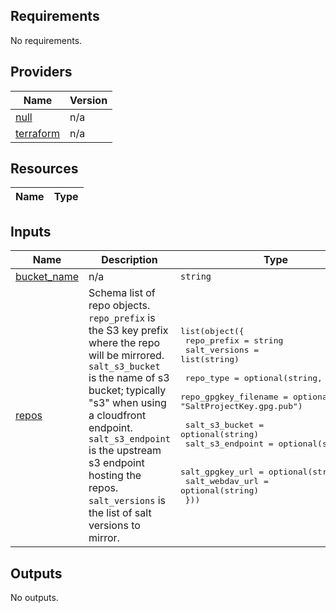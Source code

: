 <!-- BEGIN TFDOCS -->
## Requirements

No requirements.

## Providers

| Name | Version |
|------|---------|
| <a name="provider_null"></a> [null](#provider\_null) | n/a |
| <a name="provider_terraform"></a> [terraform](#provider\_terraform) | n/a |

## Resources

| Name | Type |
|------|------|

## Inputs

| Name | Description | Type | Default | Required |
|------|-------------|------|---------|:--------:|
| <a name="input_bucket_name"></a> [bucket\_name](#input\_bucket\_name) | n/a | `string` | n/a | yes |
| <a name="input_repos"></a> [repos](#input\_repos) | Schema list of repo objects. `repo_prefix` is the S3 key prefix where the repo will be mirrored. `salt_s3_bucket` is the name of s3 bucket; typically "s3" when using a cloudfront endpoint. `salt_s3_endpoint` is the upstream s3 endpoint hosting the repos. `salt_versions` is the list of salt versions to mirror. | <pre>list(object({<br/>    repo_prefix   = string<br/>    salt_versions = list(string)<br/><br/>    repo_type            = optional(string, "s3")<br/>    repo_gpgkey_filename = optional(string, "SaltProjectKey.gpg.pub")<br/><br/>    salt_s3_bucket   = optional(string)<br/>    salt_s3_endpoint = optional(string)<br/><br/>    salt_gpgkey_url = optional(string)<br/>    salt_webdav_url = optional(string)<br/>  }))</pre> | n/a | yes |

## Outputs

No outputs.

<!-- END TFDOCS -->
